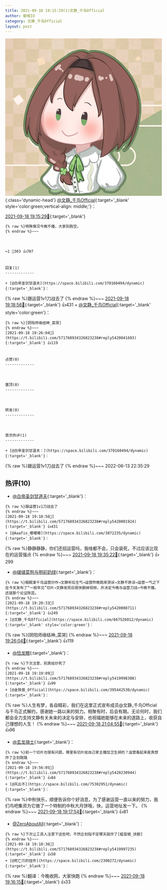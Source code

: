 ```yaml
---
title: 2021-09-18 19:15:29(1)文静_千鸟Official
author: 御坂IO
category: 文静_千鸟Official
layout: post
---
```


![img](/images/ac7482ed1b9a7f203dc68c0c4a77c488a27b108a.jpg){:class='dynamic-head'}
[@文静_千鸟Official](https://space.bilibili.com/667526012/dynamic){:target='_blank' style='color:green;vertical-align: middle;'}：

[2021-09-18 19:15:29🔗](https://t.bilibili.com/571768934326823238){:target='_blank'}

~~~
{% raw %}特殊情况今晚不播，大家别跑空。
{% endraw %}~~~



↪️1 💬303 👍707


回复(1)
-------------

+ [@白帝圣剑甘道夫](https://space.bilibili.com/370160494/dynamic){:target='_blank'}：
~~~
{% raw %}跟运营1v1刀战去了
{% endraw %}~~~
[2021-09-18 19:18:56🔗](https://t.bilibili.com/571768934326823238#reply5420001924){:target='_blank'} 👍431
    + [@文静_千鸟Official](https://space.bilibili.com/667526012/dynamic){:target='_blank' style='color:green'}：
~~~
{% raw %}[阴阳师缘结神_菜哭]
{% endraw %}~~~
[2021-09-18 19:26:04🔗](https://t.bilibili.com/571768934326823238#reply5420041603){:target='_blank'} 👍119


点赞(0)
-------------



置顶(0)
-------------



转发(0)
-------------



首页热评(1)
-------------

+ [@白帝圣剑甘道夫：](https://space.bilibili.com/370160494/dynamic){:target='_blank'}：
~~~
{% raw %}跟运营1v1刀战去了
{% endraw %}~~~
2022-06-13 22:35:29


热评(10)
-------------

+ [@白帝圣剑甘道夫](https://space.bilibili.com/370160494/dynamic){:target='_blank'}：
~~~
{% raw %}跟运营1v1刀战去了
{% endraw %}~~~
[2021-09-18 19:18:56🔗](https://t.bilibili.com/571768934326823238#reply5420001924){:target='_blank'} 👍431
+ [@Aaafio_嘟嘟嘟](https://space.bilibili.com/3872235/dynamic){:target='_blank'}：
~~~
{% raw %}静静静静，你们还招运营吗，我啥都不会，只会装死，不过应该比现在的运营强点
{% endraw %}~~~
[2021-09-18 19:35:22🔗](https://t.bilibili.com/571768934326823238#reply5420094467){:target='_blank'} 👍299
+ [@啵啵菜狗与明前奶绿](https://space.bilibili.com/11264026/dynamic){:target='_blank'}：
~~~
{% raw %}眠眠拿千鸟运营炒作→文静听后生气→运营昨晚跑来哭诉→文静不原谅→运营一气之下在今天发布了“一般罕见”切片→文静发现后很快删掉视频，并决定今晚与运营刀战→今晚不播。
还就那个论证陈昆。
{% endraw %}~~~
[2021-09-18 19:20:33🔗](https://t.bilibili.com/571768934326823238#reply5420008711){:target='_blank'} 👍249
+ [@文静_千鸟Official](https://space.bilibili.com/667526012/dynamic){:target='_blank' style='color:green'}：
~~~
{% raw %}[阴阳师缘结神_菜哭]
{% endraw %}~~~
[2021-09-18 19:26:04🔗](https://t.bilibili.com/571768934326823238#reply5420041603){:target='_blank'} 👍119
+ [@恰龙眼](https://space.bilibili.com/549862231/dynamic){:target='_blank'}：
~~~
{% raw %}下次注意，别真给炒死了
{% endraw %}~~~
[2021-09-18 19:19:09🔗](https://t.bilibili.com/571768934326823238#reply5419998308){:target='_blank'} 👍99
+ [@金铁兽_Official](https://space.bilibili.com/395442530/dynamic){:target='_blank'}：
~~~
{% raw %}人生有梦，各自精彩，我们在这里正式宣布成员@文静_千鸟Official 与千鸟正式解约，感谢她一路以来的努力。相聚有时，后会有期。无论何时，我们都会全力支持文静有关未来的决定与安排，也祝福她能够在未来的道路上，收获自己理想的人生！
{% endraw %}~~~
[2021-09-18 21:04:55🔗](https://t.bilibili.com/571768934326823238#reply5420637151){:target='_blank'} 👍96
+ [@玄龙骑士](https://space.bilibili.com/32246217/dynamic){:target='_blank'}：
~~~
{% raw %}前一个切片也很有问题，哪里有切片给自己家主播加卫生胡的？运营看起来是真想炸了企划跑路
{% endraw %}~~~
[2021-09-18 19:56:05🔗](https://t.bilibili.com/571768934326823238#reply5420230944){:target='_blank'} 👍84
+ [@风云不](https://space.bilibili.com/75302951/dynamic){:target='_blank'}：
~~~
{% raw %}中秋快乐，顺便告诉你个好消息，为了感谢运营一直以来的努力，我们鸟吧集资为它做了一个特制的中秋大月饼哦，快，运营地址发一下。
{% endraw %}~~~
[2021-09-18 19:17:54🔗](https://t.bilibili.com/571768934326823238#reply5419989956){:target='_blank'} 👍81
+ [@ZeroAboutAll](https://space.bilibili.com/6509875/dynamic){:target='_blank'}：
~~~
{% raw %}下次让工具人注意下这些吧，不然企划指不定哪天就炸了[蛆音娘_扶额]
{% endraw %}~~~
[2021-09-18 19:18:36🔗](https://t.bilibili.com/571768934326823238#reply5419997235){:target='_blank'} 👍50
+ [@死亡爪的挂件](https://space.bilibili.com/2300272/dynamic){:target='_blank'}：
~~~
{% raw %}翻译：今晚收网，大家快跑
{% endraw %}~~~
[2021-09-18 19:16:15🔗](https://t.bilibili.com/571768934326823238#reply5419979792){:target='_blank'} 👍33


